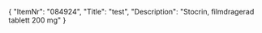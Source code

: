 {
  "ItemNr": "084924",
  "Title": "test",
  "Description": "Stocrin, filmdragerad tablett 200 mg"
}